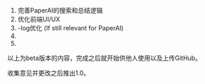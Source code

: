 1. 完善PaperAI的搜索和总结逻辑
2. 优化前端UI/UX
3. -log优化 (If still relevant for PaperAI)
4.
5.

以上为beta版本的内容，完成之后就开始供他人使用以及上传GitHub。

收集意见并更改之后推出1.0。

